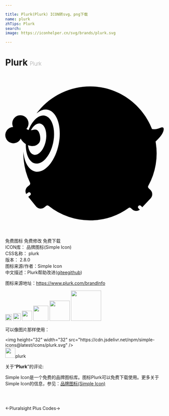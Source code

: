 ```yaml
---

title: Plurk(Plurk) ICON转svg、png下载
name: plurk
zhTips: Plurk
search: 
image: https://iconhelper.cn/svg/brands/plurk.svg

---
```


# Plurk  <small style="font-size: 60%;font-weight: 100">Plurk</small>

<div id="svg" class="svg-wrap">
<svg role="img" viewBox="0 0 24 24" xmlns="http://www.w3.org/2000/svg"><title>Plurk icon</title><path d="M12.902 1.906a10.065 10.065 0 0 0-7.88 3.707 10.18 10.18 0 0 0-.283.357l.004-.003c.232-.196.473-.345.717-.445l.058-.023c.299-.112.602-.147.9-.088 1.44.289 2.19 2.609 1.675 5.183-.515 2.574-2.1 4.427-3.54 4.139-1.01-.202-1.678-1.405-1.812-2.992v-.005.052c-.003.132-.003.266 0 .4v.073l.002.059c.005.149.013.296.024.443.005.067.012.134.019.2a10.032 10.032 0 0 0 .961 3.443c.06.126.03.276-.078.363l-.277.226a.906.906 0 0 0-.29.97c0 .006.003.01.006.017a.955.955 0 0 0 .059.142l.05-.039.23-.174a.261.261 0 1 1 .316.416l-.245.186-.037.028 1.177 1.448a.91.91 0 0 0 1.275.131l.258-.21a.298.298 0 0 1 .374 0 10.05 10.05 0 0 0 6.527 2.181 10.042 10.042 0 0 0 5.572-1.855.298.298 0 0 1 .38.025l.163.156a.909.909 0 0 0 1.179.059l-.004-.004-.21-.197a.262.262 0 0 1 .358-.382l.225.21 1.26-1.326a.91.91 0 0 0-.033-1.282l-.263-.25a.297.297 0 0 1-.054-.36 10.06 10.06 0 0 0 1.103-6.671c.301-.278.853-.824 1.069-1.292.231-.502.29-1.02-.323-.792-.476.177-.842.291-1.286.19-1.417-3.593-4.847-6.193-8.851-6.4a9.71 9.71 0 0 0-.473-.014zM2.265 6.247a1.228 1.228 0 0 0-1.082 1.764 1.23 1.23 0 1 0 .754 2.236c.177-.124.306-.289.395-.47.186.342.46.627.778.823a5.59 5.59 0 0 0 .017.6c.102 1.228.62 2.16 1.401 2.316 1.114.223 2.34-1.21 2.738-3.2.399-1.99-.181-3.784-1.295-4.007-.434-.087-.885.08-1.298.432-.45.383-.854.988-1.14 1.73-.01-.002-.02-.003-.03-.007-.14-.04-.215-.131-.312-.152a1.23 1.23 0 0 0-.926-2.065zm2.862 1.244c.054 0 .107.004.16.015.726.143 1.104 1.312.844 2.608-.259 1.298-1.058 2.23-1.783 2.085-.493-.098-.824-.67-.905-1.433.181.07.37.113.56.122.527.024.871-.154 1.14-.513.346-.465.084-1.753-.374-1.92-.356-.13-.567.027-.884.05.16-.298.351-.544.557-.72.219-.185.453-.292.686-.295z"/></svg>
</div>
<detail full-name='plurk'></detail>

<div class="detail-page">
<p>
<span><span class="badge-success badge">免费图标</span> <span class="badge-success badge">免费修改</span>  <span class="badge-success badge">免费下载</span> </span>
<br/>
<span>
ICON库：
<span class="badge-secondary badge">品牌图标(Simple Icon)</span> 
</span>
<br/>
<span>
CSS名称：
<span class="badge-secondary badge">plurk</span> 
</span>

<br/>
<span>
版本：
<span class="badge-secondary badge">2.8.0</span> 
</span>
<br/>
<span>图标来源/作者：<span class="badge-light badge">Simple Icon</span></span> 
<br/>
<span class="zh-detail">中文描述：<span class="badge-primary badge">Plurk</span><span class="help-link"><span>帮助改进</span>(<a href="https://gitee.com/liuwave/icon-helper/edit/master/json/brands/plurk.json" target="_blank" rel="noopener noreferrer">gitee</a><a href="https://github.com/liuwave/icon-helper/edit/master/json/brands/plurk.json" target="_blank" rel="noopener noreferrer">github</a></span>)</span><br/>
</p>
</div><div class="description description alert alert-light"><p>图标来源地址：<a href="https://www.plurk.com/brandInfo" target="_blank" rel="noopener noreferrer">https://www.plurk.com/brandInfo</a></p></div>
<div class="alert alert-dark">
<img height="21" width="21" src="https://cdn.jsdelivr.net/npm/simple-icons@latest/icons/plurk.svg" />
<img height="24" width="24" src="https://cdn.jsdelivr.net/npm/simple-icons@latest/icons/plurk.svg" />
<img height="32" width="32" src="https://cdn.jsdelivr.net/npm/simple-icons@latest/icons/plurk.svg" />
<img height="48" width="48" src="https://cdn.jsdelivr.net/npm/simple-icons@latest/icons/plurk.svg" />
<img height="64" width="64" src="https://cdn.jsdelivr.net/npm/simple-icons@latest/icons/plurk.svg" />
<img height="96" width="96" src="https://cdn.jsdelivr.net/npm/simple-icons@latest/icons/plurk.svg" />

</div>
<div>
  <p>可以像图片那样使用：    
  </p>
  <div class="alert alert-primary" style="font-size: 14px">
    &lt;img height="32" width="32" src="https://cdn.jsdelivr.net/npm/simple-icons@latest/icons/plurk.svg" /&gt;
    <copy-btn content='<img height="32" width="32" src="https://cdn.jsdelivr.net/npm/simple-icons@latest/icons/plurk.svg" />'></copy-btn>
  </div>
  <div class="alert alert-secondary">
    <img height="32" width="32" src="https://cdn.jsdelivr.net/npm/simple-icons@latest/icons/plurk.svg" />plurk
    <copy-btn content="plurk" btn-title="复制图标名称"></copy-btn>
  </div>
</div>
<div class="icon-detail__container">
<p>关于“<b>Plurk</b>”的评论:</p>
</div>
<Vssue title="关于“Plurk”的评论" />
<div><p>Simple Icon是一个免费的品牌图标库。图标Plurk可以免费下载使用。更多关于  Simple Icon的信息，参见：<a target="_blank" href="https://iconhelper.cn/brands.html">品牌图标(Simple Icon)</a>
</p></div>


<div style="padding:2rem 0 " class="page-nav"><p class="inner"><span class="prev">←<router-link to="/icon/pluralsight.html">Pluralsight</router-link></span> <span class="next"><router-link to="/icon/plus-codes.html">Plus Codes</router-link>→</span></p></div>
